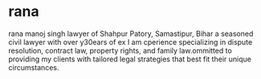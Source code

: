 # rana
rana manoj singh lawyer of Shahpur Patory, Samastipur, Bihar a seasoned civil lawyer with over  y30ears of ex I am cperience specializing in dispute resolution, contract law, property rights, and family law.ommitted to providing my clients with tailored legal strategies that best fit their unique circumstances. 
